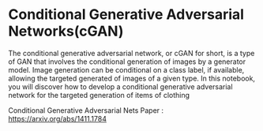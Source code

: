 # Conditional Generative Adversarial Networks(cGAN)

The conditional generative adversarial network, or cGAN for short, is a type of GAN that involves
the conditional generation of images by a generator model. Image generation can be conditional
on a class label, if available, allowing the targeted generated of images of a given type. In this
notebook, you will discover how to develop a conditional generative adversarial network for the
targeted generation of items of clothing

Conditional Generative Adversarial Nets Paper : https://arxiv.org/abs/1411.1784

